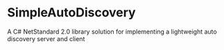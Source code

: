 # SimpleAutoDiscovery
A C# NetStandard 2.0 library solution for implementing a lightweight auto discovery server and client
